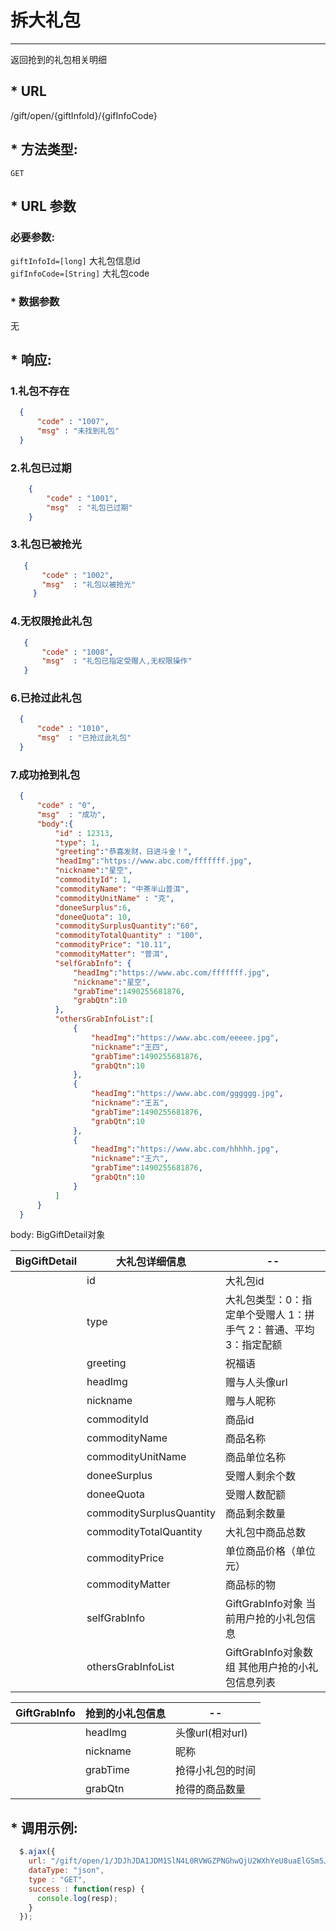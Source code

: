 
# 拆大礼包
---
  返回抢到的礼包相关明细

## * **URL**

  /gift/open/{giftInfoId}/{gifInfoCode}

## * **方法类型:**

  `GET`
  
## *  **URL 参数**

###    **必要参数:**
 
   `giftInfoId=[long]`  大礼包信息id  
   `gifInfoCode=[String]` 大礼包code

### * **数据参数**

  无

## * **响应:**

###  1.礼包不存在  
  ```json  
    { 
        "code" : "1007",
        "msg" : "未找到礼包"
    }
  ```
  
###  2.礼包已过期
   
```json
    {
        "code" : "1001",
        "msg"  : "礼包已过期"
    }
```
   
###  3.礼包已被抢光
   
 ```json
    {
        "code" : "1002",
        "msg"  : "礼包以被抢光"
      }
 ```
  ###  4.无权限抢此礼包
 ```json
    {
        "code" : "1008",
        "msg"  : "礼包已指定受赠人,无权限操作"
    }
 ```
 
 ###  6.已抢过此礼包
   ```json
     {
         "code" : "1010",
         "msg"  : "已抢过此礼包"
     }
  ```

###  7.成功抢到礼包
  ```json
    {
        "code" : "0",
        "msg"  : "成功",
        "body":{
            "id" : 12313,
            "type": 1,
            "greeting":"恭喜发财，日进斗金！",
            "headImg":"https://www.abc.com/fffffff.jpg",
            "nickname":"星空",
            "commodityId": 1,
            "commodityName": "中茶半山普洱",
            "commodityUnitName" : "克",
            "doneeSurplus":6,
            "doneeQuota": 10,
            "commoditySurplusQuantity":"60",
            "commodityTotalQuantity" : "100",
            "commodityPrice": "10.11",
            "commodityMatter": "普洱",
            "selfGrabInfo": {
                "headImg":"https://www.abc.com/fffffff.jpg",
                "nickname":"星空",
                "grabTime":1490255681876,
                "grabQtn":10
            },
            "othersGrabInfoList":[
                {
                    "headImg":"https://www.abc.com/eeeee.jpg",
                    "nickname":"王四",
                    "grabTime":1490255681876,
                    "grabQtn":10
                },
                {
                    "headImg":"https://www.abc.com/gggggg.jpg",
                    "nickname":"王五",
                    "grabTime":1490255681876,
                    "grabQtn":10
                },
                {
                    "headImg":"https://www.abc.com/hhhhh.jpg",
                    "nickname":"王六",
                    "grabTime":1490255681876,
                    "grabQtn":10
                }
            ]
        }
    }
  ```
 
 body: BigGiftDetail对象
 
 

 BigGiftDetail| 大礼包详细信息              | --
 ---          |---                          |---
 &nbsp;       | id                          | 大礼包id
 &nbsp;       | type                        | 大礼包类型：0：指定单个受赠人    1：拼手气    2：普通、平均   3：指定配额
 &nbsp;       | greeting                    | 祝福语
 &nbsp;       | headImg                     | 赠与人头像url
 &nbsp;       | nickname                    | 赠与人昵称
 &nbsp;       | commodityId                 | 商品id
 &nbsp;       | commodityName               | 商品名称
 &nbsp;       | commodityUnitName           | 商品单位名称
 &nbsp;       | doneeSurplus                | 受赠人剩余个数
 &nbsp;       | doneeQuota                  | 受赠人数配额
 &nbsp;       | commoditySurplusQuantity    | 商品剩余数量
 &nbsp;       | commodityTotalQuantity      | 大礼包中商品总数
 &nbsp;       | commodityPrice              | 单位商品价格（单位元）
 &nbsp;       | commodityMatter             | 商品标的物
 &nbsp;       | selfGrabInfo                | GiftGrabInfo对象      当前用户抢的小礼包信息
 &nbsp;       | othersGrabInfoList          | GiftGrabInfo对象数组 其他用户抢的小礼包信息列表
 
 
 GiftGrabInfo     | 抢到的小礼包信息            | --
 ---          |---                          |---
 &nbsp;       | headImg                     | 头像url(相对url)
 &nbsp;       | nickname                    | 昵称
 &nbsp;       | grabTime                    | 抢得小礼包的时间
 &nbsp;       | grabQtn                     | 抢得的商品数量

  
## * **调用示例:**

  ```javascript
    $.ajax({
      url: "/gift/open/1/JDJhJDA1JDM1SlN4L0RVWGZPNGhwQjU2WXhYeU8uaElGSm5Ja2VlNk9Ka2wxZ2g0L2t4QkFvWUxyd3pH",
      dataType: "json",
      type : "GET",
      success : function(resp) {
        console.log(resp);
      }
    });
  ```